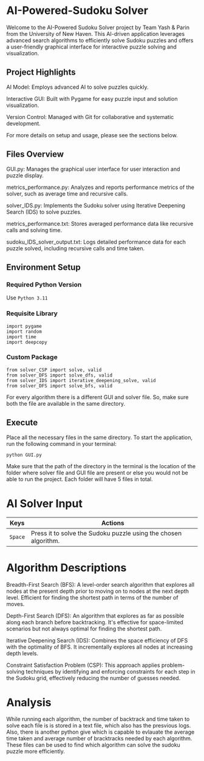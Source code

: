 # AI-Powered-Sudoku Solver
Welcome to the AI-Powered Sudoku Solver project by Team Yash & Parin from the University of New Haven. This AI-driven application leverages advanced search algorithms to efficiently solve Sudoku puzzles and offers a user-friendly graphical interface for interactive puzzle solving and visualization.

## Project Highlights
AI Model: Employs advanced AI to solve puzzles quickly.

Interactive GUI: Built with Pygame for easy puzzle input and solution visualization.

Version Control: Managed with Git for collaborative and systematic development.

For more details on setup and usage, please see the sections below.

## Files Overview
GUI.py: Manages the graphical user interface for user interaction and puzzle display.

metrics_performance.py: Analyzes and reports performance metrics of the solver, such as average time and recursive calls.

solver_IDS.py: Implements the Sudoku solver using Iterative Deepening Search (IDS) to solve puzzles.

metrics_performance.txt: Stores averaged performance data like recursive calls and solving time.

sudoku_IDS_solver_output.txt: Logs detailed performance data for each puzzle solved, including recursive calls and time taken.

## Environment Setup
  ### Required Python Version
  Use `Python 3.11` 

  ### Requisite Library
  ```
  import pygame
  import random
  import time
  import deepcopy
  ```
  ### Custom Package

  ```
  from solver_CSP import solve, valid
  from solver_DFS import solve_dfs, valid
  from solver_IDS import iterative_deepening_solve, valid
  from solver_DFS import solve_bfs, valid
  ```
  For every algorithm there is a different GUI and solver file. So, make sure both the file are available in the same directory.
## Execute
Place all the necessary files in the same directory. To start the application, run the following command in your terminal:
```
python GUI.py
```
Make sure that the path of the directory in the terminal is the location of the folder where solver file and GUI file are present or else you would not be able to run the project. Each folder will have 5 files in total.

# AI Solver Input
| Keys              | Actions                                                          |
|-------------------|------------------------------------------------------------------|
|`Space`  	        | 	Press it to solve the Sudoku puzzle using the chosen algorithm.|

# Algorithm Descriptions
Breadth-First Search (BFS): A level-order search algorithm that explores all nodes at the present depth prior to moving on to nodes at the next depth level. Efficient for finding the shortest path in terms of the number of moves.

Depth-First Search (DFS): An algorithm that explores as far as possible along each branch before backtracking. It's effective for space-limited scenarios but not always optimal for finding the shortest path.

Iterative Deepening Search (IDS): Combines the space efficiency of DFS with the optimality of BFS. It incrementally explores all nodes at increasing depth levels.

Constraint Satisfaction Problem (CSP): This approach applies problem-solving techniques by identifying and enforcing constraints for each step in the Sudoku grid, effectively reducing the number of guesses needed.

# Analysis
While running each algorithm, the number of backtrack and time taken to solve each file is is stored in a text file, which also has the presvious logs. Also, there is another python give which is capable to evlauate the average time taken and average number of bracktracks needed by each algorithm. These files can be used to find which algorithm can solve the sudoku puzzle more efficiently.
